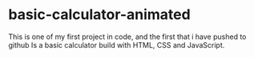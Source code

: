 # basic-calculator-animated

This is one of my first project in code, and the first that i have pushed to github
Is a basic calculator build with HTML, CSS and JavaScript.
